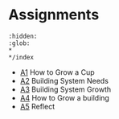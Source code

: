 # Assignments
```{toctree}
:hidden:
:glob:
*
*/index
```

* [A1] How to Grow a Cup
* [A2] Building System Needs
* [A3] Building System Growth
* [A4] How to Grow a building
* [A5] Reflect

[A1]: A1.md
[A2]: A2.md
[A3]: A3.md
[A4]: A4.md
[A5]: A5.md

<!-- 2023

## A1 - Future
In this part you will:
* Envision a system that enables 'instant buildings'.
* Select a specific [gene system] to focus on.
* Explore the implications of instant buildings for different stakaholders.
* identify the near, medium and long term future that will provide the future context of your group's agile prototype.


## A2 - Needs
In this part you will:
* identify the requirements of the future product / system in your defined future(s).
* Introduce Agile Principles and Processes

## A3 - Analyse
In this part you will:
* Select a [gene system] to focus on.
* Identify artefact or system from contexts and its 'features'.
* ['Reverse engineer'] the selected system to develop a recomposable 'agile prototype'. It identifies the features of the systems and disconnects these from its context.

## A4 - Change
In this part you will:
* Develop or 
* Make a change to a system in an existing building model using a tool that you have developed
* Consider the link between the 'current' trajectory you defined for your prototype in the previous part and your future scenarios.
* Is your agile prototype aligned?
* if not can you align it?

[project]: /Agile/Projects
['Reverse engineer']: /Agile/Concepts/ReverseEngineer
[gene system]: /Agile/Concepts/Genes

-->




